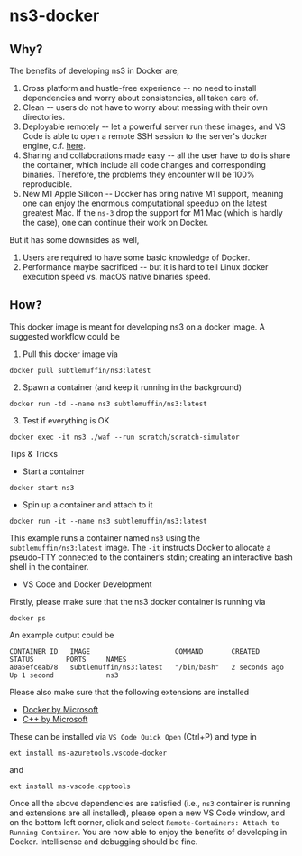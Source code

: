 # ns3-docker

## Why?

The benefits of developing ns3 in Docker are,

1. Cross platform and hustle-free experience -- no need to install dependencies and worry about consistencies, all taken care of.
2. Clean -- users do not have to worry about messing with their own directories.
3. Deployable remotely -- let a powerful server run these images, and VS Code is able to open a remote SSH session to the server's docker engine, c.f. [here](https://code.visualstudio.com/docs/containers/ssh).
4. Sharing and collaborations made easy -- all the user have to do is share the container, which include all code changes and corresponding binaries. Therefore, the problems they encounter will be 100% reproducible.
5. New M1 Apple Silicon -- Docker has bring native M1 support, meaning one can enjoy the enormous computational speedup on the latest greatest Mac. If the `ns-3` drop the support for M1 Mac (which is hardly the case), one can continue their work on Docker.

But it has some downsides as well,

1. Users are required to have some basic knowledge of Docker.
2. Performance maybe sacrificed -- but it is hard to tell Linux docker execution speed vs. macOS native binaries speed.

## How?

This docker image is meant for developing ns3 on a docker image. A suggested workflow could be

1. Pull this docker image via
```shell
docker pull subtlemuffin/ns3:latest
```

2. Spawn a container (and keep it running in the background)
```
docker run -td --name ns3 subtlemuffin/ns3:latest
```

3. Test if everything is OK
```shell
docker exec -it ns3 ./waf --run scratch/scratch-simulator
```


Tips & Tricks

* Start a container
```shell
docker start ns3
```

* Spin up a container and attach to it
```shell
docker run -it --name ns3 subtlemuffin/ns3:latest
```

This example runs a container named `ns3` using the `subtlemuffin/ns3:latest` image. The `-it` instructs Docker to allocate a pseudo-TTY connected to the container’s stdin; creating an interactive bash shell in the container.

* VS Code and Docker Development

Firstly, please make sure that the ns3 docker container is running via
```shell
docker ps
```

An example output could be
```
CONTAINER ID   IMAGE                     COMMAND       CREATED         STATUS        PORTS     NAMES
a0a5efceab78   subtlemuffin/ns3:latest   "/bin/bash"   2 seconds ago   Up 1 second             ns3
```

Please also make sure that the following extensions are installed

* [Docker by Microsoft](https://marketplace.visualstudio.com/items?itemName=ms-azuretools.vscode-docker)
* [C++ by Microsoft](https://marketplace.visualstudio.com/items?itemName=ms-vscode.cpptools)


These can be installed via `VS Code Quick Open` (<key>Ctrl</key>+<key>P</key>) and type in
```
ext install ms-azuretools.vscode-docker
```
and
```
ext install ms-vscode.cpptools
```

Once all the above dependencies are satisfied (i.e., `ns3` container is running and extensions are all installed), please open a new VS Code window, and on the bottom left corner, click and select `Remote-Containers: Attach to Running Container`. You are now able to enjoy the benefits of developing in Docker. Intellisense and debugging should be fine.

